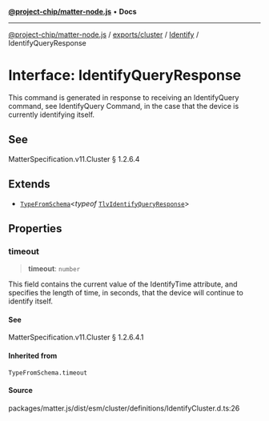 [**@project-chip/matter-node.js**](../../../../../README.md) • **Docs**

***

[@project-chip/matter-node.js](../../../../../modules.md) / [exports/cluster](../../../README.md) / [Identify](../README.md) / IdentifyQueryResponse

# Interface: IdentifyQueryResponse

This command is generated in response to receiving an IdentifyQuery command, see IdentifyQuery Command, in the
case that the device is currently identifying itself.

## See

MatterSpecification.v11.Cluster § 1.2.6.4

## Extends

- [`TypeFromSchema`](../../../../tlv/README.md#typefromschemas)\<*typeof* [`TlvIdentifyQueryResponse`](../README.md#tlvidentifyqueryresponse)\>

## Properties

### timeout

> **timeout**: `number`

This field contains the current value of the IdentifyTime attribute, and specifies the length of time, in
seconds, that the device will continue to identify itself.

#### See

MatterSpecification.v11.Cluster § 1.2.6.4.1

#### Inherited from

`TypeFromSchema.timeout`

#### Source

packages/matter.js/dist/esm/cluster/definitions/IdentifyCluster.d.ts:26
